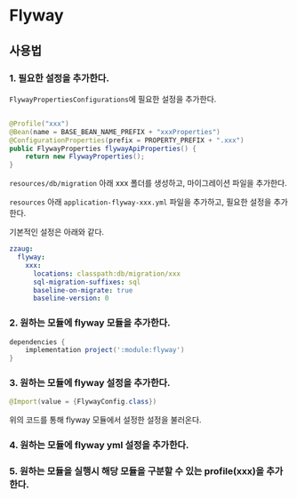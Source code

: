 # Flyway

## 사용법

### 1. 필요한 설정을 추가한다.

`FlywayPropertiesConfigurations`에 필요한 설정을 추가한다.

```java

@Profile("xxx")
@Bean(name = BASE_BEAN_NAME_PREFIX + "xxxProperties")
@ConfigurationProperties(prefix = PROPERTY_PREFIX + ".xxx")
public FlywayProperties flywayApiProperties() {
    return new FlywayProperties();
}
```

`resources/db/migration` 아래 xxx 폴더를 생성하고, 마이그레이션 파일을 추가한다.

`resources` 아래 `application-flyway-xxx.yml` 파일을 추가하고, 필요한 설정을 추가한다.

기본적인 설정은 아래와 같다.

```yaml
zzaug:
  flyway:
    xxx:
      locations: classpath:db/migration/xxx
      sql-migration-suffixes: sql
      baseline-on-migrate: true
      baseline-version: 0
```

### 2. 원하는 모듈에 flyway 모듈을 추가한다.

```groovy
dependencies {
    implementation project(':module:flyway')
}
```

### 3. 원하는 모듈에 flyway 설정을 추가한다.

```java
@Import(value = {FlywayConfig.class})
```

위의 코드를 통해 flyway 모듈에서 설정한 설정을 불러온다.

### 4. 원하는 모듈에 flyway yml 설정을 추가한다.

### 5. 원하는 모듈을 실행시 해당 모듈을 구분할 수 있는 profile(xxx)을 추가한다.
